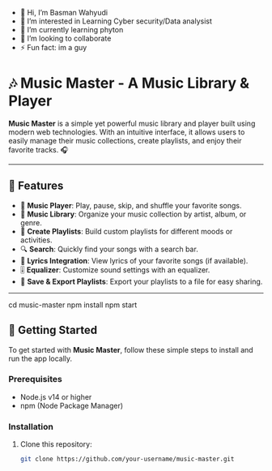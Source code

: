 - 👋 Hi, I’m Basman Wahyudi
- 👀 I’m interested in Learning Cyber security/Data analysist
- 🌱 I’m currently learning phyton
- 💞️ I’m looking to collaborate 
- ⚡ Fun fact: im a guy

# 🎶 **Music Master** - A Music Library & Player

**Music Master** is a simple yet powerful music library and player built using modern web technologies. With an intuitive interface, it allows users to easily manage their music collections, create playlists, and enjoy their favorite tracks. 🎧

---

## 📌 **Features**

- 🎵 **Music Player**: Play, pause, skip, and shuffle your favorite songs.
- 📂 **Music Library**: Organize your music collection by artist, album, or genre.
- 🎼 **Create Playlists**: Build custom playlists for different moods or activities.
- 🔍 **Search**: Quickly find your songs with a search bar.
- 🎤 **Lyrics Integration**: View lyrics of your favorite songs (if available).
- 🎚️ **Equalizer**: Customize sound settings with an equalizer.
- 💾 **Save & Export Playlists**: Export your playlists to a file for easy sharing.

---
cd music-master
npm install
npm start

## 🚀 **Getting Started**

To get started with **Music Master**, follow these simple steps to install and run the app locally.

### Prerequisites

- Node.js v14 or higher
- npm (Node Package Manager)

### Installation

1. Clone this repository:

   ```bash
   git clone https://github.com/your-username/music-master.git


